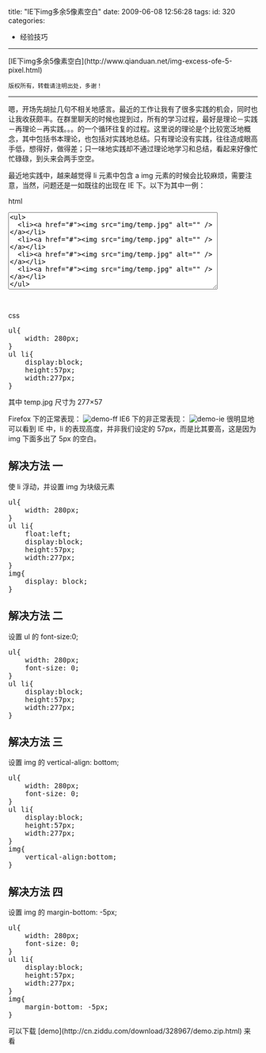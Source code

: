 title: "IE下img多余5像素空白"
date: 2009-06-08 12:56:28
tags:
id: 320
categories:
  - 经验技巧
---

<div>[IE下img多余5像素空白](http://www.qianduan.net/img-excess-ofe-5-pixel.html)

	版权所有，转载请注明出处，多谢！

* * *
</div>
嗯，开场先胡扯几句不相关地感言。最近的工作让我有了很多实践的机会，同时也让我收获颇丰。在群里聊天的时候也提到过，所有的学习过程，最好是理论－实践－再理论－再实践。。。的一个循环往复的过程。这里说的理论是个比较宽泛地概念，其中包括书本理论，也包括对实践地总结。只有理论没有实践，往往造成眼高手低，想得好，做得差；只一味地实践却不通过理论地学习和总结，看起来好像忙忙碌碌，到头来会两手空空。

最近地实践中，越来越觉得 li 元素中包含 a img 元素的时候会比较麻烦，需要注意，当然，问题还是一如既往的出现在 IE 下。以下为其中一例：

html
<pre lang="html4strict"><textarea class="code" rows="10" cols="50">&lt;ul&gt;&nbsp;&nbsp;&lt;li&gt;&lt;a&nbsp;href="#"&gt;&lt;img&nbsp;src="img/temp.jpg"&nbsp;alt=""&nbsp;/&gt;&lt;/a&gt;&lt;/li&gt;&nbsp;&nbsp;&lt;li&gt;&lt;a&nbsp;href="#"&gt;&lt;img&nbsp;src="img/temp.jpg"&nbsp;alt=""&nbsp;/&gt;&lt;/a&gt;&lt;/li&gt;&nbsp;&nbsp;&lt;li&gt;&lt;a&nbsp;href="#"&gt;&lt;img&nbsp;src="img/temp.jpg"&nbsp;alt=""&nbsp;/&gt;&lt;/a&gt;&lt;/li&gt;&nbsp;&nbsp;&lt;li&gt;&lt;a&nbsp;href="#"&gt;&lt;img&nbsp;src="img/temp.jpg"&nbsp;alt=""&nbsp;/&gt;&lt;/a&gt;&lt;/li&gt;&lt;/ul&gt;</textarea>
</pre>css
<pre lang="html4strict">ul{
	width: 280px;
}
ul li{
	display:block;
	height:57px;
	width:277px;
}</pre>其中 temp.jpg 尺寸为 277×57

Firefox 下的正常表现：
![demo-ff](/images/)
IE6 下的非正常表现：
![demo-ie](/images/)
很明显地可以看到 IE 中，li 的表现高度，并非我们设定的 57px，而是比其要高，这是因为 img 下面多出了 5px 的空白。

## 解决方法 一
使 li 浮动，并设置 img 为块级元素
<pre lang="html4strict">ul{
	width: 280px;
}
ul li{
	float:left;
	display:block;
	height:57px;
	width:277px;
}
img{
	display: block;
}</pre>

## 解决方法 二
设置 ul 的 font-size:0;
<pre lang="html4strict">ul{
	width: 280px;
	font-size: 0;
}
ul li{
	display:block;
	height:57px;
	width:277px;
}</pre>

## 解决方法 三
设置 img 的 vertical-align: bottom;
<pre lang="html4strict">ul{
	width: 280px;
	font-size: 0;
}
ul li{
	display:block;
	height:57px;
	width:277px;
}
img{
	vertical-align:bottom;
}</pre>

## 解决方法 四
设置 img 的 margin-bottom: -5px;
<pre lang="html4strict">ul{
	width: 280px;
	font-size: 0;
}
ul li{
	display:block;
	height:57px;
	width:277px;
}
img{
	margin-bottom: -5px;
}</pre>可以下载 [demo](http://cn.ziddu.com/download/328967/demo.zip.html) 来看